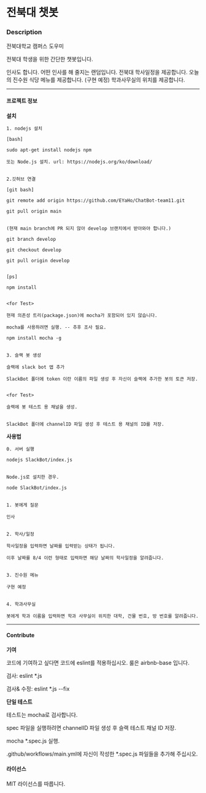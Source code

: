# 전북대 챗봇

### Description
전북대학교 캠퍼스 도우미

  전북대 학생을 위한 간단한 챗봇입니다.

  인사도 합니다. 어떤 인사를 해 줄지는 랜덤입니다.
  전북대 학사일정을 제공합니다.
  오늘의 진수원 식당 메뉴를 제공합니다. (구현 예정)
  학과사무실의 위치를 제공합니다.

-------
#### 프로젝트 정보
__설치__

    1. nodejs 설치
    
    [bash]
    
    sudo apt-get install nodejs npm
    
    또는 Node.js 설치. url: https://nodejs.org/ko/download/
    

    2.깃허브 연결
    
    [git bash]
    
    git remote add origin https://github.com/EYaHo/ChatBot-team11.git
    
    git pull origin main
    

    (현재 main branch에 PR 되지 않아 develop 브랜치에서 받아와야 합니다.)
    
    git branch develop
    
    git checkout develop
    
    git pull origin develop
    

    [ps]
    
    npm install
    

    <for Test>
    
    현재 의존성 트리(package.json)에 mocha가 포함되어 있지 않습니다. 
    
    mocha를 사용하려면 실행. -- 추후 조사 필요.
    
    npm install mocha -g
    

    3. 슬랙 봇 생성
    
    슬랙에 slack bot 앱 추가
    
    SlackBot 폴더에 token 이란 이름의 파일 생성 후 자신이 슬랙에 추가한 봇의 토큰 저장.
    

    <for Test>
    
    슬랙에 봇 테스트 용 채널을 생성.
    

    SlackBot 폴더에 channelID 파일 생성 후 테스트 용 채널의 ID를 저장.

__사용법__
    
    0. 서버 실행
    
    nodejs SlackBot/index.js
    

    Node.js로 설치한 경우.
    
    node SlackBot/index.js
    

    1. 봇에게 질문
    
    인사
    

    2. 학사/일정
    
    학사일정을 입력하면 날짜를 입력받는 상태가 됩니다.
    
    이후 날짜를 8/4 이런 형태로 입력하면 해당 날짜의 학사일정을 알려줍니다.
    

    3. 진수원 메뉴
    
    구현 예정
    

    4. 학과사무실
    
    봇에게 학과 이름을 입력하면 학과 사무실이 위치한 대학, 건물 번호, 방 번호를 알려줍니다.
  
--------
#### Contribute

__기여__

  코드에 기여하고 싶다면 코드에 eslint를 적용하십시오. 룰은 airbnb-base 입니다.
  
  검사: eslint *.js 
  
  검사& 수정: eslint *.js --fix
  

__단일 테스트__

  테스트는 mocha로 검사합니다.
  
  spec 파일을 실행하려면 channelID 파일 생성 후 슬랙 테스트 채널 ID 저장.
  
  mocha *.spec.js 실행.
  
  .github/workflows/main.yml에 자신이 작성한 *.spec.js 파일들을 추가해 주십시오.
  

#### 라이선스

MIT 라이선스를 따릅니다.
